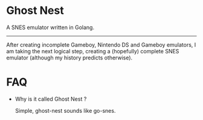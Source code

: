 # Ghost Nest
A SNES emulator written in Golang.

---
After creating incomplete Gameboy, Nintendo DS and Gameboy emulators, I am taking the next logical step, creating a (hopefully) complete SNES emulator (although my history predicts otherwise). 


# FAQ

* Why is it called Ghost Nest ?

   Simple, ghost-nest sounds like go-snes.

